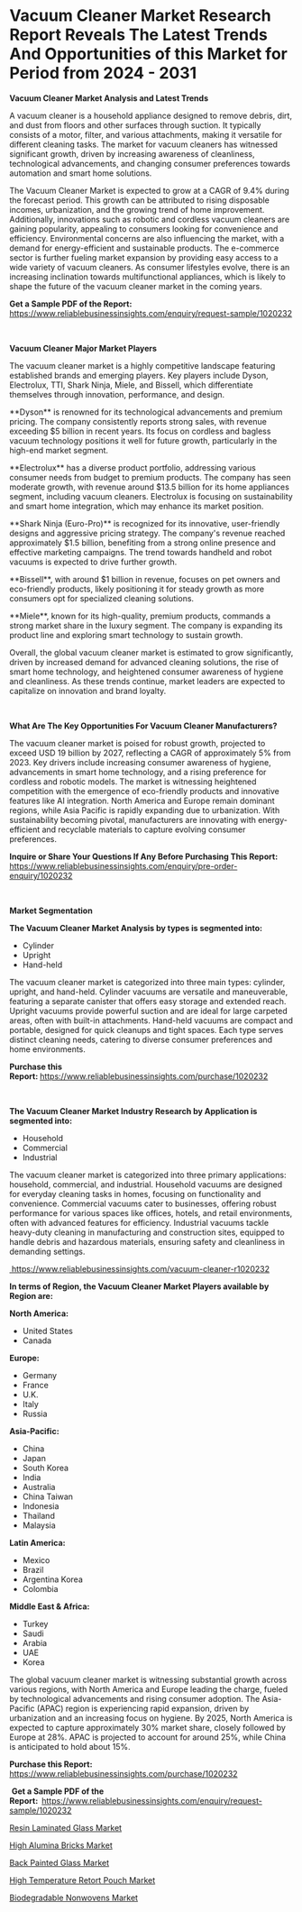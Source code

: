 <p><h1>Vacuum Cleaner Market Research Report Reveals The Latest Trends And Opportunities of this Market for Period from 2024 - 2031</h1></p><p><strong>Vacuum Cleaner Market Analysis and Latest Trends</strong></p>
<p><p>A vacuum cleaner is a household appliance designed to remove debris, dirt, and dust from floors and other surfaces through suction. It typically consists of a motor, filter, and various attachments, making it versatile for different cleaning tasks. The market for vacuum cleaners has witnessed significant growth, driven by increasing awareness of cleanliness, technological advancements, and changing consumer preferences towards automation and smart home solutions.</p><p>The Vacuum Cleaner Market is expected to grow at a CAGR of 9.4% during the forecast period. This growth can be attributed to rising disposable incomes, urbanization, and the growing trend of home improvement. Additionally, innovations such as robotic and cordless vacuum cleaners are gaining popularity, appealing to consumers looking for convenience and efficiency. Environmental concerns are also influencing the market, with a demand for energy-efficient and sustainable products. The e-commerce sector is further fueling market expansion by providing easy access to a wide variety of vacuum cleaners. As consumer lifestyles evolve, there is an increasing inclination towards multifunctional appliances, which is likely to shape the future of the vacuum cleaner market in the coming years.</p></p>
<p><strong>Get a Sample PDF of the Report:&nbsp;</strong> <a href="https://www.reliablebusinessinsights.com/enquiry/request-sample/1020232?utm_campaign=97&utm_medium=2&utm_source=Github&utm_content=ia&utm_term=10122024&utm_id=vacuum-cleaner">https://www.reliablebusinessinsights.com/enquiry/request-sample/1020232</a></p>
<p>&nbsp;</p>
<p><strong>Vacuum Cleaner Major Market Players</strong></p>
<p><p>The vacuum cleaner market is a highly competitive landscape featuring established brands and emerging players. Key players include Dyson, Electrolux, TTI, Shark Ninja, Miele, and Bissell, which differentiate themselves through innovation, performance, and design.</p><p>**Dyson** is renowned for its technological advancements and premium pricing. The company consistently reports strong sales, with revenue exceeding $5 billion in recent years. Its focus on cordless and bagless vacuum technology positions it well for future growth, particularly in the high-end market segment.</p><p>**Electrolux** has a diverse product portfolio, addressing various consumer needs from budget to premium products. The company has seen moderate growth, with revenue around $13.5 billion for its home appliances segment, including vacuum cleaners. Electrolux is focusing on sustainability and smart home integration, which may enhance its market position.</p><p>**Shark Ninja (Euro-Pro)** is recognized for its innovative, user-friendly designs and aggressive pricing strategy. The company's revenue reached approximately $1.5 billion, benefiting from a strong online presence and effective marketing campaigns. The trend towards handheld and robot vacuums is expected to drive further growth.</p><p>**Bissell**, with around $1 billion in revenue, focuses on pet owners and eco-friendly products, likely positioning it for steady growth as more consumers opt for specialized cleaning solutions.</p><p>**Miele**, known for its high-quality, premium products, commands a strong market share in the luxury segment. The company is expanding its product line and exploring smart technology to sustain growth.</p><p>Overall, the global vacuum cleaner market is estimated to grow significantly, driven by increased demand for advanced cleaning solutions, the rise of smart home technology, and heightened consumer awareness of hygiene and cleanliness. As these trends continue, market leaders are expected to capitalize on innovation and brand loyalty.</p></p>
<p>&nbsp;</p>
<p><strong>What Are The Key Opportunities For Vacuum Cleaner Manufacturers?</strong></p>
<p><p>The vacuum cleaner market is poised for robust growth, projected to exceed USD 19 billion by 2027, reflecting a CAGR of approximately 5% from 2023. Key drivers include increasing consumer awareness of hygiene, advancements in smart home technology, and a rising preference for cordless and robotic models. The market is witnessing heightened competition with the emergence of eco-friendly products and innovative features like AI integration. North America and Europe remain dominant regions, while Asia Pacific is rapidly expanding due to urbanization. With sustainability becoming pivotal, manufacturers are innovating with energy-efficient and recyclable materials to capture evolving consumer preferences.</p></p>
<p><strong>Inquire or Share Your Questions If Any Before Purchasing This Report:</strong> <a href="https://www.reliablebusinessinsights.com/enquiry/pre-order-enquiry/1020232?utm_campaign=97&utm_medium=2&utm_source=Github&utm_content=ia&utm_term=10122024&utm_id=vacuum-cleaner">https://www.reliablebusinessinsights.com/enquiry/pre-order-enquiry/1020232</a></p>
<p>&nbsp;</p>
<p><strong>Market Segmentation</strong></p>
<p><strong>The Vacuum Cleaner Market Analysis by types is segmented into:</strong></p>
<p><ul><li>Cylinder</li><li>Upright</li><li>Hand-held</li></ul></p>
<p><p>The vacuum cleaner market is categorized into three main types: cylinder, upright, and hand-held. Cylinder vacuums are versatile and maneuverable, featuring a separate canister that offers easy storage and extended reach. Upright vacuums provide powerful suction and are ideal for large carpeted areas, often with built-in attachments. Hand-held vacuums are compact and portable, designed for quick cleanups and tight spaces. Each type serves distinct cleaning needs, catering to diverse consumer preferences and home environments.</p></p>
<p><strong>Purchase this Report:&nbsp;</strong><a href="https://www.reliablebusinessinsights.com/purchase/1020232?utm_campaign=97&utm_medium=2&utm_source=Github&utm_content=ia&utm_term=10122024&utm_id=vacuum-cleaner">https://www.reliablebusinessinsights.com/purchase/1020232</a></p>
<p>&nbsp;</p>
<p><strong>The Vacuum Cleaner Market Industry Research by Application is segmented into:</strong></p>
<p><ul><li>Household</li><li>Commercial</li><li>Industrial</li></ul></p>
<p><p>The vacuum cleaner market is categorized into three primary applications: household, commercial, and industrial. Household vacuums are designed for everyday cleaning tasks in homes, focusing on functionality and convenience. Commercial vacuums cater to businesses, offering robust performance for various spaces like offices, hotels, and retail environments, often with advanced features for efficiency. Industrial vacuums tackle heavy-duty cleaning in manufacturing and construction sites, equipped to handle debris and hazardous materials, ensuring safety and cleanliness in demanding settings.</p></p>
<p><a href="https://www.reliablebusinessinsights.com/vacuum-cleaner-r1020232?utm_campaign=97&utm_medium=2&utm_source=Github&utm_content=ia&utm_term=10122024&utm_id=vacuum-cleaner">&nbsp;https://www.reliablebusinessinsights.com/vacuum-cleaner-r1020232</a></p>
<p><strong>In terms of Region, the Vacuum Cleaner Market Players available by Region are:</strong></p>
<p>
    <p> <strong> North America: </strong>
        <ul>
            <li>United States</li>
            <li>Canada</li>
        </ul>
        </p> 
    <p> <strong> Europe: </strong>
        <ul>
            <li>Germany</li>
            <li>France</li>
            <li>U.K.</li>
            <li>Italy</li>
            <li>Russia</li>
        </ul>
        </p> 
    <p> <strong> Asia-Pacific: </strong>
        <ul>
            <li>China</li>
            <li>Japan</li>
            <li>South Korea</li>
            <li>India</li>
            <li>Australia</li>
            <li>China Taiwan</li>
            <li>Indonesia</li>
            <li>Thailand</li>
            <li>Malaysia</li>
        </ul>
        </p> 
    <p> <strong> Latin America: </strong>
        <ul>
            <li>Mexico</li>
            <li>Brazil</li>
            <li>Argentina Korea</li>
            <li>Colombia</li>
        </ul>
        </p> 
    <p> <strong> Middle East & Africa: </strong>
        <ul>
            <li>Turkey</li>
            <li>Saudi</li>
            <li>Arabia</li>
            <li>UAE</li>
            <li>Korea</li>
        </ul>
    </p>
    </p>
<p><p>The global vacuum cleaner market is witnessing substantial growth across various regions, with North America and Europe leading the charge, fueled by technological advancements and rising consumer adoption. The Asia-Pacific (APAC) region is experiencing rapid expansion, driven by urbanization and an increasing focus on hygiene. By 2025, North America is expected to capture approximately 30% market share, closely followed by Europe at 28%. APAC is projected to account for around 25%, while China is anticipated to hold about 15%.</p></p>
<p><strong>Purchase this Report: </strong><a href="https://www.reliablebusinessinsights.com/purchase/1020232?utm_campaign=97&utm_medium=2&utm_source=Github&utm_content=ia&utm_term=10122024&utm_id=vacuum-cleaner">https://www.reliablebusinessinsights.com/purchase/1020232</a></p>
<p>&nbsp;<strong>Get a Sample PDF of the Report:&nbsp;&nbsp;</strong><a href="https://www.reliablebusinessinsights.com/enquiry/request-sample/1020232?utm_campaign=97&utm_medium=2&utm_source=Github&utm_content=ia&utm_term=10122024&utm_id=vacuum-cleaner">https://www.reliablebusinessinsights.com/enquiry/request-sample/1020232</a></p>
<p><strong></strong></p>
<p><p><a href="https://www.linkedin.com/pulse/revenue-projections-growth-forecast-resin-laminated-glass-l6ecc?utm_campaign=97&utm_medium=2&utm_source=Github&utm_content=ia&utm_term=10122024&utm_id=vacuum-cleaner">Resin Laminated Glass Market</a></p><p><a href="https://www.linkedin.com/pulse/high-alumina-bricks-market-analysis-2024-2031-trends-share-0kuac?utm_campaign=97&utm_medium=2&utm_source=Github&utm_content=ia&utm_term=10122024&utm_id=vacuum-cleaner">High Alumina Bricks Market</a></p><p><a href="https://www.linkedin.com/pulse/back-painted-glass-market-analysis-trends-revenue-growth-estimated-mdxoc?utm_campaign=97&utm_medium=2&utm_source=Github&utm_content=ia&utm_term=10122024&utm_id=vacuum-cleaner">Back Painted Glass Market</a></p><p><a href="https://www.linkedin.com/pulse/futur-trend-quest-sl8ue?utm_campaign=97&utm_medium=2&utm_source=Github&utm_content=ia&utm_term=10122024&utm_id=vacuum-cleaner">High Temperature Retort Pouch Market</a></p><p><a href="https://www.linkedin.com/pulse/biodegradable-nonwovens-market-analysis-report-2024-2031-3cpuc?utm_campaign=97&utm_medium=2&utm_source=Github&utm_content=ia&utm_term=10122024&utm_id=vacuum-cleaner">Biodegradable Nonwovens Market</a></p></p>